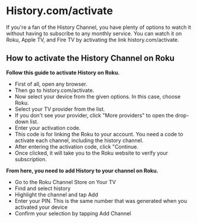# History.com/activate


If you're a fan of the History Channel, you have plenty of options to watch it without having to subscribe to any monthly service. You can watch it on Roku, Apple TV, and Fire TV by activating the link history.com/activate.



## How to activate the History Channel on Roku


**Follow this guide to activate History on Roku.**

* First of all, open any browser.
* Then go to history.com/activate.
* Now select your device from the given options. In this case, choose Roku.
* Select your TV provider from the list.
* If you don't see your provider, click "More providers" to open the drop-down list.
* Enter your activation code.
* This code is for linking the Roku to your account. You need a code to activate each channel, including the history channel.
* After entering the activation code, click "Continue.
* Once clicked, it will take you to the Roku website to verify your subscription.

**From here, you need to add History to your channel on Roku.**

* Go to the Roku Channel Store on Your TV
* Find and select history
* Highlight the channel and tap Add
* Enter your PIN. This is the same number that was generated when you activated your device
* Confirm your selection by tapping Add Channel
